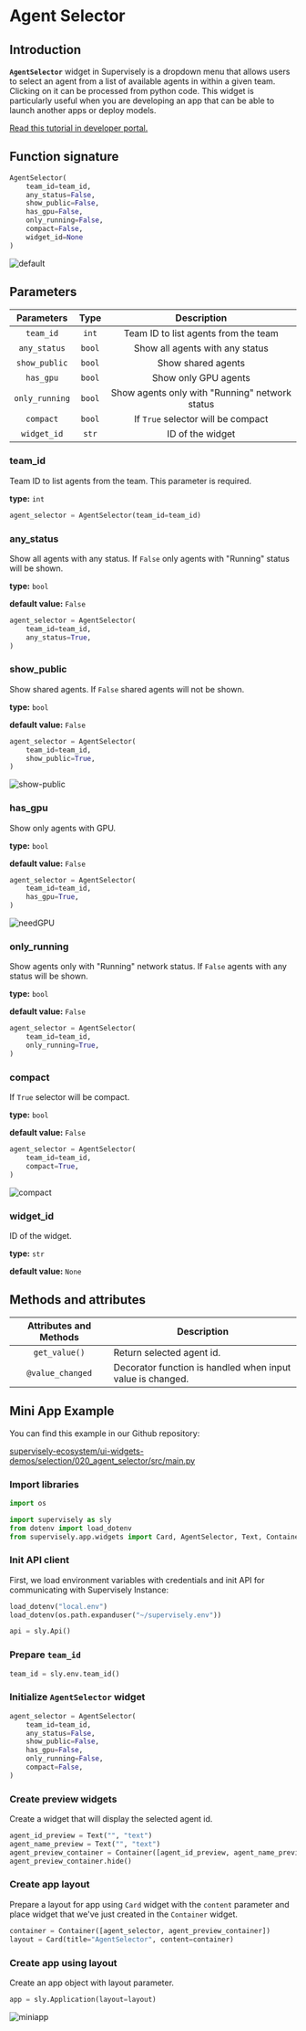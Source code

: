 # Agent Selector

## Introduction

**`AgentSelector`** widget in Supervisely is a dropdown menu that allows users to select an agent from a list of available agents in within a given team. Clicking on it can be processed from python code. This widget is particularly useful when you are developing an app that can be able to launch another apps or deploy models.

[Read this tutorial in developer portal.](https://developer.supervise.ly/app-development/widgets/selection/agentselector)

## Function signature

```python
AgentSelector(
    team_id=team_id,
    any_status=False,
    show_public=False,
    has_gpu=False,
    only_running=False,
    compact=False,
    widget_id=None
)
```

![default](https://github.com/supervisely-ecosystem/ui-widgets-demos/assets/48913536/dd5bfcdb-c3bf-4f92-b18e-3677953bb2ac)

## Parameters

|   Parameters   |  Type  |                  Description                   |
| :------------: | :----: | :--------------------------------------------: |
|   `team_id`    | `int`  |      Team ID to list agents from the team      |
|  `any_status`  | `bool` |        Show all agents with any status         |
| `show_public`  | `bool` |               Show shared agents               |
|   `has_gpu`    | `bool` |              Show only GPU agents              |
| `only_running` | `bool` | Show agents only with "Running" network status |
|   `compact`    | `bool` |       If `True` selector will be compact       |
|  `widget_id`   | `str`  |                ID of the widget                |

### team_id

Team ID to list agents from the team. This parameter is required.

**type:** `int`

```python
agent_selector = AgentSelector(team_id=team_id)
```

### any_status

Show all agents with any status. If `False` only agents with "Running" status will be shown.

**type:** `bool`

**default value:** `False`

```python
agent_selector = AgentSelector(
    team_id=team_id,
    any_status=True,
)
```

### show_public

Show shared agents. If `False` shared agents will not be shown.

**type:** `bool`

**default value:** `False`

```python
agent_selector = AgentSelector(
    team_id=team_id,
    show_public=True,
)
```

![show-public](https://github.com/supervisely-ecosystem/ui-widgets-demos/assets/48913536/967740bf-b743-4429-8f0d-30c19593dff2)

### has_gpu

Show only agents with GPU.

**type:** `bool`

**default value:** `False`

```python
agent_selector = AgentSelector(
    team_id=team_id,
    has_gpu=True,
)
```

![needGPU](https://github.com/supervisely-ecosystem/ui-widgets-demos/assets/48913536/d83815df-a8e6-4577-9d42-443bdfdd14c9)

### only_running

Show agents only with "Running" network status. If `False` agents with any status will be shown.

**type:** `bool`

**default value:** `False`

```python
agent_selector = AgentSelector(
    team_id=team_id,
    only_running=True,
)
```

### compact

If `True` selector will be compact.

**type:** `bool`

**default value:** `False`

```python
agent_selector = AgentSelector(
    team_id=team_id,
    compact=True,
)
```

![compact](https://github.com/supervisely-ecosystem/ui-widgets-demos/assets/48913536/b7bf6219-f882-4907-b552-6784f6a69a37)

### widget_id

ID of the widget.

**type:** `str`

**default value:** `None`

## Methods and attributes

| Attributes and Methods | Description                                                |
| :--------------------: | ---------------------------------------------------------- |
|     `get_value()`      | Return selected agent id.                                  |
|    `@value_changed`    | Decorator function is handled when input value is changed. |

## Mini App Example

You can find this example in our Github repository:

[supervisely-ecosystem/ui-widgets-demos/selection/020_agent_selector/src/main.py](https://github.com/supervisely-ecosystem/ui-widgets-demos/blob/master/selection/020_agent_selector/src/main.py)

### Import libraries

```python
import os

import supervisely as sly
from dotenv import load_dotenv
from supervisely.app.widgets import Card, AgentSelector, Text, Container
```

### Init API client

First, we load environment variables with credentials and init API for communicating with Supervisely Instance:

```python
load_dotenv("local.env")
load_dotenv(os.path.expanduser("~/supervisely.env"))

api = sly.Api()
```

### Prepare `team_id`

```python
team_id = sly.env.team_id()
```

### Initialize `AgentSelector` widget

```python
agent_selector = AgentSelector(
    team_id=team_id,
    any_status=False,
    show_public=False,
    has_gpu=False,
    only_running=False,
    compact=False,
)
```

### Create preview widgets

Create a widget that will display the selected agent id.

```python
agent_id_preview = Text("", "text")
agent_name_preview = Text("", "text")
agent_preview_container = Container([agent_id_preview, agent_name_preview])
agent_preview_container.hide()
```

### Create app layout

Prepare a layout for app using `Card` widget with the `content` parameter and place widget that we've just created in the `Container` widget.

```python
container = Container([agent_selector, agent_preview_container])
layout = Card(title="AgentSelector", content=container)
```

### Create app using layout

Create an app object with layout parameter.

```python
app = sly.Application(layout=layout)
```

![miniapp](https://github.com/supervisely-ecosystem/ui-widgets-demos/assets/48913536/da4d6c8d-bc64-41e5-b80f-3e9c8ecdb235)
